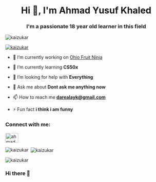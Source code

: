 <h1 align="center">Hi 👋, I'm Ahmad Yusuf Khaled</h1>
<h3 align="center">I'm a passionate 18 year old learner in this field</h3>

<p align="left"> <img src="https://komarev.com/ghpvc/?username=kaizukar&label=Profile%20views&color=0e75b6&style=flat" alt="kaizukar" /> </p>

<p align="left"> <a href="https://github.com/ryo-ma/github-profile-trophy"><img src="https://github-profile-trophy.vercel.app/?username=kaizukar" alt="kaizukar" /></a> </p>

- 🔭 I’m currently working on [Ohio Fruit Ninja](https://scratch.mit.edu/projects/815170048/)

- 🌱 I’m currently learning **CS50x**

- 🤝 I’m looking for help with **Everything**

- 💬 Ask me about **Dont ask me anything now**

- 📫 How to reach me **darealayk@gmail.com**

- ⚡ Fun fact **i think i am funny**

<h3 align="left">Connect with me:</h3>
<p align="left">
<a href="https://fb.com/ahmad yusuf" target="blank"><img align="center" src="https://raw.githubusercontent.com/rahuldkjain/github-profile-readme-generator/master/src/images/icons/Social/facebook.svg" alt="ahmad yusuf" height="30" width="40" /></a>
</p>

<p><img align="left" src="https://github-readme-stats.vercel.app/api/top-langs?username=kaizukar&show_icons=true&locale=en&layout=compact" alt="kaizukar" /></p>

<p>&nbsp;<img align="center" src="https://github-readme-stats.vercel.app/api?username=kaizukar&show_icons=true&locale=en" alt="kaizukar" /></p>

<p><img align="center" src="https://github-readme-streak-stats.herokuapp.com/?user=kaizukar&" alt="kaizukar" /></p>

### Hi there 👋

<!--
**kaizukaR/kaizukaR** is a ✨ _special_ ✨ repository because its `README.md` (this file) appears on your GitHub profile.

Here are some ideas to get you started:

- 🔭 I’m currently working on ...
- 🌱 I’m currently learning ...
- 👯 I’m looking to collaborate on ...
- 🤔 I’m looking for help with ...
- 💬 Ask me about ...
- 📫 How to reach me: ...
- 😄 Pronouns: ...
- ⚡ Fun fact: ...
-->
